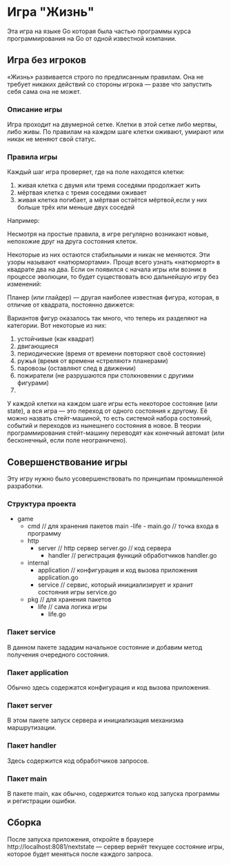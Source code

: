 # Игра "Жизнь"

Эта игра на языке Go которая была частью программы курса программирования на Go от одной известной компании.

## Игра без игроков

«Жизнь» развивается строго по предписанным правилам. Она не требует никаких действий со стороны игрока — разве что запустить себя сама она не может.

### Описание игры

Игра проходит на двумерной сетке. Клетки в этой сетке либо мертвы, либо живы. По правилам на каждом шаге клетки оживают, умирают или никак не меняют свой статус.

### Правила игры

Каждый шаг игра проверяет, где на поле находятся клетки:

1. живая клетка с двумя или тремя соседями продолжает жить
2. мёртвая клетка с тремя соседями оживает
3. живая клетка погибает, а мёртвая остаётся мёртвой,если у них больше трёх или меньше двух соседей

Например:

Несмотря на простые правила, в игре регулярно возникают новые, непохожие друг на друга состояния клеток.

Некоторые из них остаются стабильными и никак не меняются. Эти узоры называют «натюрмортами». Проще всего узнать «натюрморт» в квадрате два на два. Если он появился с начала игры или возник в процессе эволюции, то будет существовать всю дальнейшую игру без изменений:

Планер (или глайдер) — другая наиболее известная фигура, которая, в отличие от квадрата, постоянно движется:

Вариантов фигур оказалось так много, что теперь их разделяют на категории. Вот некоторые из них:

1. устойчивые (как квадрат)
2. двигающиеся
3. периодические (время от времени повторяют своё состояние)
4. ружья (время от времени «стреляют» планерами)
5. паровозы (оставляют след в движении)
6. пожиратели (не разрушаются при столкновении с другими фигурами)
7. 
У каждой клетки на каждом шаге игры есть некоторое состояние (или state), а вся игра — это переход от одного состояния к другому. Её можно назвать стейт-машиной, то есть системой набора состояний, событий и переходов из нынешнего состояния в новое. В теории программирования стейт-машину переводят как конечный автомат (или бесконечный, если поле неограничено).

## Совершенствование игры
Эту игру нужно было усовершенствовать по принципам промышленной разработки. 

### Структура проекта
- game
	- cmd // для хранения пакетов main
		-life
			- main.go // точка входа в программу
	- http
		- server // http сервер
			server.go // код сервера
			- handler  // регистрация функций обработчиков
				handler.go
	- internal
		- application  // конфигурация и код вызова приложения
			application.go
		- service // сервис, который инициализирует и хранит состояния игры
			service.go
	- pkg // для хранения пакетов
		- life // сама логика игры
			- life.go
### Пакет service
В данном пакете зададим начальное состояние и добавим метод получения очередного состояния.

### Пакет application
Обычно здесь содержатся конфигурация и код вызова приложения.

### Пакет server
В этом пакете запуск сервера и инициализация механизма маршрутизации.

### Пакет handler
Здесь содержится код обработчиков запросов.

### Пакет main
В пакете main, как обычно, содержится только код запуска программы и регистрации ошибки.

## Сборка
После запуска приложения, откройте в браузере http://localhost:8081/nextstate — сервер вернёт текущее состояние игры, которое будет меняться после каждого запроса.
